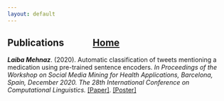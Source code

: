 ```yaml
---
layout: default
---
```



## Publications   &nbsp; &nbsp; &nbsp; &nbsp; <space> &nbsp; &nbsp;    [Home](./)                                                                

***Laiba Mehnaz***. (2020). Automatic classification of tweets mentioning a medication using pre-trained sentence
encoders. *In Proceedings of the Workshop on Social Media Mining for Health Applications, Barcelona, Spain,
December 2020. The 28th International Conference on Computational Linguistics.*  [[Paper]](https://www.aclweb.org/anthology/2020.smm4h-1.27/). <a href="laibamehnaz.github.io/SMM4H2020_POSTER_Final_Laiba_Mehnaz.pdf" target="_blank">[Poster]</a>

